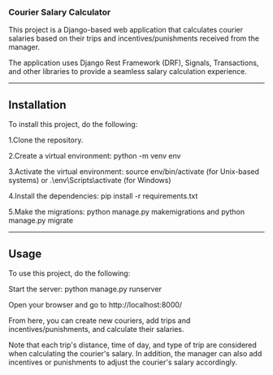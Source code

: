 ### Courier Salary Calculator

  This project is a Django-based web application that calculates courier salaries based on their trips 
  and incentives/punishments received from the manager.
  
  The application uses Django Rest Framework (DRF), Signals, Transactions, 
  and other libraries to provide a seamless salary calculation experience.


-------------------------------------------------------------------------------------------
## Installation

To install this project, do the following:

  1.Clone the repository.
  
  2.Create a virtual environment: python -m venv env
  
  3.Activate the virtual environment: source env/bin/activate (for Unix-based systems)
    or .\env\Scripts\activate (for Windows)
    
  4.Install the dependencies: pip install -r requirements.txt
  
  5.Make the migrations: python manage.py makemigrations and python manage.py migrate

--------------------------------------------------------------------------------------------
## Usage

To use this project, do the following:

  Start the server: python manage.py runserver
  
  Open your browser and go to http://localhost:8000/
  
  From here, you can create new couriers, add trips and incentives/punishments, and calculate their salaries.
  
  Note that each trip's distance, time of day, and type of trip are considered when calculating the courier's salary. 
    In addition, the manager can also add incentives or punishments to adjust the courier's salary accordingly.
